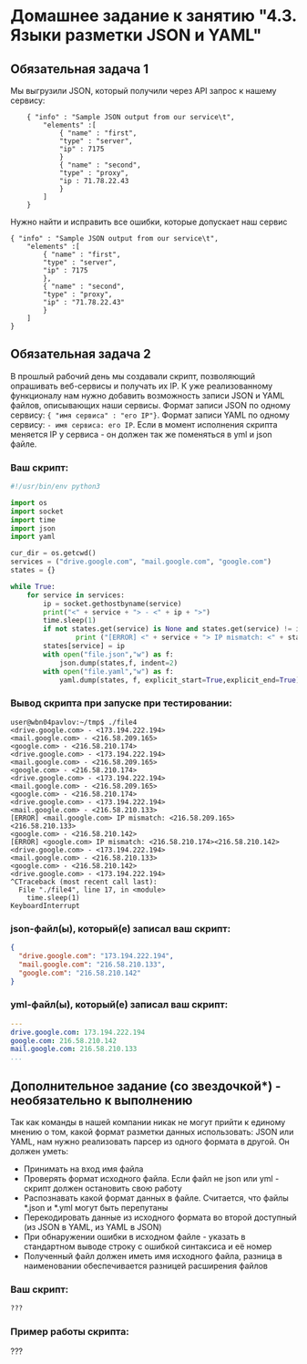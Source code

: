 # Домашнее задание к занятию "4.3. Языки разметки JSON и YAML"

## Обязательная задача 1
Мы выгрузили JSON, который получили через API запрос к нашему сервису:
```
    { "info" : "Sample JSON output from our service\t",
        "elements" :[
            { "name" : "first",
            "type" : "server",
            "ip" : 7175 
            }
            { "name" : "second",
            "type" : "proxy",
            "ip : 71.78.22.43
            }
        ]
    }
```
  Нужно найти и исправить все ошибки, которые допускает наш сервис
```
{ "info" : "Sample JSON output from our service\t",
    "elements" :[
        { "name" : "first",
        "type" : "server",
        "ip" : 7175 
        },
        { "name" : "second",
        "type" : "proxy",
        "ip" : "71.78.22.43"
        }
    ]
}
```

## Обязательная задача 2
В прошлый рабочий день мы создавали скрипт, позволяющий опрашивать веб-сервисы и получать их IP. К уже реализованному функционалу нам нужно добавить возможность записи JSON и YAML файлов, описывающих наши сервисы. Формат записи JSON по одному сервису: `{ "имя сервиса" : "его IP"}`. Формат записи YAML по одному сервису: `- имя сервиса: его IP`. Если в момент исполнения скрипта меняется IP у сервиса - он должен так же поменяться в yml и json файле.

### Ваш скрипт:
```python
#!/usr/bin/env python3

import os
import socket
import time
import json
import yaml

cur_dir = os.getcwd()
services = ("drive.google.com", "mail.google.com", "google.com")
states = {}

while True:
    for service in services:
        ip = socket.gethostbyname(service)
        print("<" + service + "> - <" + ip + ">")
        time.sleep(1)
        if not states.get(service) is None and states.get(service) != ip:
                print ("[ERROR] <" + service + "> IP mismatch: <" + states[service] + "><" + ip + ">")
        states[service] = ip
        with open("file.json","w") as f:
            json.dump(states,f, indent=2)
        with open("file.yaml","w") as f:
            yaml.dump(states, f, explicit_start=True,explicit_end=True)       
```

### Вывод скрипта при запуске при тестировании:
```
user@wbn04pavlov:~/tmp$ ./file4
<drive.google.com> - <173.194.222.194>
<mail.google.com> - <216.58.209.165>
<google.com> - <216.58.210.174>
<drive.google.com> - <173.194.222.194>
<mail.google.com> - <216.58.209.165>
<google.com> - <216.58.210.174>
<drive.google.com> - <173.194.222.194>
<mail.google.com> - <216.58.209.165>
<google.com> - <216.58.210.174>
<drive.google.com> - <173.194.222.194>
<mail.google.com> - <216.58.210.133>
[ERROR] <mail.google.com> IP mismatch: <216.58.209.165><216.58.210.133>
<google.com> - <216.58.210.142>
[ERROR] <google.com> IP mismatch: <216.58.210.174><216.58.210.142>
<drive.google.com> - <173.194.222.194>
<mail.google.com> - <216.58.210.133>
<google.com> - <216.58.210.142>
<drive.google.com> - <173.194.222.194>
^CTraceback (most recent call last):
  File "./file4", line 17, in <module>
    time.sleep(1)
KeyboardInterrupt
```

### json-файл(ы), который(е) записал ваш скрипт:
```json
{
  "drive.google.com": "173.194.222.194",
  "mail.google.com": "216.58.210.133",
  "google.com": "216.58.210.142"
}
```

### yml-файл(ы), который(е) записал ваш скрипт:
```yaml
---
drive.google.com: 173.194.222.194
google.com: 216.58.210.142
mail.google.com: 216.58.210.133
...
```

## Дополнительное задание (со звездочкой*) - необязательно к выполнению

Так как команды в нашей компании никак не могут прийти к единому мнению о том, какой формат разметки данных использовать: JSON или YAML, нам нужно реализовать парсер из одного формата в другой. Он должен уметь:
   * Принимать на вход имя файла
   * Проверять формат исходного файла. Если файл не json или yml - скрипт должен остановить свою работу
   * Распознавать какой формат данных в файле. Считается, что файлы *.json и *.yml могут быть перепутаны
   * Перекодировать данные из исходного формата во второй доступный (из JSON в YAML, из YAML в JSON)
   * При обнаружении ошибки в исходном файле - указать в стандартном выводе строку с ошибкой синтаксиса и её номер
   * Полученный файл должен иметь имя исходного файла, разница в наименовании обеспечивается разницей расширения файлов

### Ваш скрипт:
```python
???
```

### Пример работы скрипта:
???
